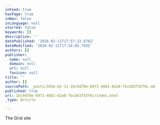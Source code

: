 ```yaml
---
inFeed: true
hasPage: true
inNav: false
inLanguage: null
starred: false
keywords: []
description: ''
datePublished: '2016-02-11T17:57:22.676Z'
dateModified: '2016-02-11T17:54:05.793Z'
authors: []
publisher:
  name: null
  domain: null
  url: null
  favicon: null
title: ''
author: []
sourcePath: _posts/2016-02-11-1bc9d70e-6971-4681-82a0-fbcb83755f6c.md
published: true
url: 1bc9d70e-6971-4681-82a0-fbcb83755f6c/index.html
_type: Article

---
```

The Grid site